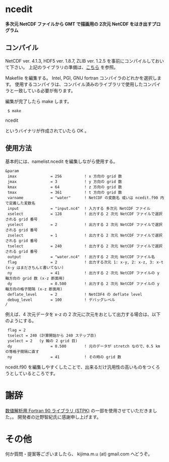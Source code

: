 # ncedit


__多次元 NetCDF ファイルから GMT で描画用の 2次元 NetCDF をはき出すプログラム__


## コンパイル
NetCDF ver. 4.1.3, HDF5 ver. 1.8.7, ZLIB ver. 1.2.5 を事前にコンパイルしておいて下さい。
上記のライブラリの準備は、[こちら](https://github.com/TakashiUNUMA/wrflib_instsh) を参照。


Makefile を編集する。
Intel, PGI, GNU fortran コンパイラのどれかを選択します。
使用するコンパイラは、コンパイル済みのライブラリで使用したコンパイラと一致している必要が有ります。

編集が完了したら make します。
```
 $ make
```

ncedit

というバイナリが作成されていたら OK 。


## 使用方法
基本的には、namelist.ncedit を編集しながら使用する。

```
&param
 imax               = 256          ! x 方向の grid 数
 jmax               = 3            ! y 方向の grid 数
 kmax               = 64           ! z 方向の grid 数
 tmax               = 361          ! t 方向の grid 数
 varname            = "water"      ! NetCDF の変数名 或いは ncedit.f90 内で定義した変数名
 input              = "input.nc4"  ! 入力する 多次元 NetCDF ファイル
 xselect            = 128          ! 出力する 2 次元 NetCDF ファイルで選択される grid 番号
 yselect            = 2            ! 出力する 2 次元 NetCDF ファイルで選択される grid 番号
 zselect            = 1            ! 出力する 2 次元 NetCDF ファイルで選択される grid 番号
 tselect            = 240          ! 出力する 2 次元 NetCDF ファイルで選択される grid 番号
 output             = "water.nc4"  ! 出力する 2 次元 NetCDF ファイル名
 flag               = 2            ! 出力する次元 1: x-y, 2: x-z, 3: x-t (x-y はまだきちんと書いてない)
 ny                 = 41           ! 出力する 2 次元 NetCDF ファイルの y 軸方向の grid 数 (x-z 断面用)
 dy                 = 0.500        ! 出力する 2 次元 NetCDF ファイルの y 軸方向の格子間隔 (x-z 断面用)
 deflate_level      = 2            ! NetCDF4 の deflate level
 debug_level        = 100          ! デバッグレベル
/
```

例えば、4 次元データを x-z の 2 次元に次元をおとして出力する場合は、以下のようにする。
```
 flag = 2
 tselect = 240 (計算開始から 240 ステップ目)
 yselect = 2   (y 軸の 2 grid 目)
 dy                 = 0.500        ! 元のデータが stretch なので、0.5 km の等格子間隔に直す
 ny                 = 41           ! その時の grid 数
```

ncedit.f90 を編集しやすくしたことで、出来るだけ汎用性の高いものをつくろうとしているところです。


# 謝辞
[数値解析用 Fortran 90 ライブラリ (STPK)](http://www.gfd-dennou.org/library/davis/stpk/) の一部を使用させていただきました。。
開発者の辻野智紀氏に感謝申し上げます。


# その他
何か質問・提案等ございましたら、 kijima.m.u (at) gmail.com へどうぞ。
